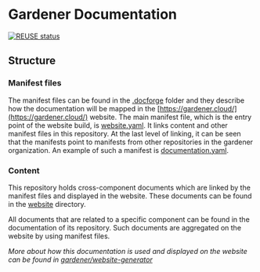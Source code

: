# Gardener Documentation
[![REUSE status](https://api.reuse.software/badge/github.com/gardener/documentation)](https://api.reuse.software/info/github.com/gardener/documentation)

## Structure

### Manifest files

The manifest files can be found in the [.docforge](https://github.com/gardener/documentation/tree/master/.docforge) folder and they describe how the documentation will be mapped in the [https://gardener.cloud/](https://gardener.cloud/) website. The main manifest file, which is the entry point of the website build, is [website.yaml](https://github.com/gardener/documentation/blob/master/.docforge/website.yaml). It links content and other manifest files in this repository.
At the last level of linking, it can be seen that the manifests point to manifests from other repositories in the gardener organization. An example of such a manifest is [documentation.yaml](https://github.com/gardener/documentation/blob/master/.docforge/documentation/documentation.yaml).

### Content
This repository holds cross-component documents which are linked by the manifest files and displayed in the website. These documents can be found in the [website](https://github.com/gardener/documentation/tree/master/website) directory.

All documents that are related to a specific component can be found in the documentation of its repository. Such documents are aggregated on the website by using manifest files.


*More about how this documentation is used and displayed on the website can be found in [gardener/website-generator](https://github.com/gardener/website-generator)*
